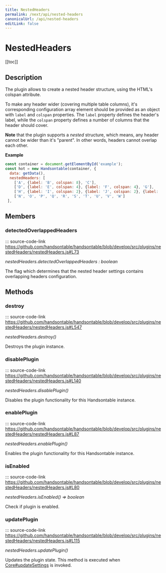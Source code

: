 ```yaml
---
title: NestedHeaders
permalink: /next/api/nested-headers
canonicalUrl: /api/nested-headers
editLink: false
---
```


# NestedHeaders

[[toc]]

## Description

The plugin allows to create a nested header structure, using the HTML's colspan attribute.

To make any header wider (covering multiple table columns), it's corresponding configuration array element should be
provided as an object with `label` and `colspan` properties. The `label` property defines the header's label,
while the `colspan` property defines a number of columns that the header should cover.

__Note__ that the plugin supports a *nested* structure, which means, any header cannot be wider than it's "parent". In
other words, headers cannot overlap each other.

**Example**  
```js
const container = document.getElementById('example');
const hot = new Handsontable(container, {
  data: getData(),
  nestedHeaders: [
    ['A', {label: 'B', colspan: 8}, 'C'],
    ['D', {label: 'E', colspan: 4}, {label: 'F', colspan: 4}, 'G'],
    ['H', {label: 'I', colspan: 2}, {label: 'J', colspan: 2}, {label: 'K', colspan: 2}, {label: 'L', colspan: 2}, 'M'],
    ['N', 'O', 'P', 'Q', 'R', 'S', 'T', 'U', 'V', 'W']
 ],
```

## Members

### detectedOverlappedHeaders
::: source-code-link https://github.com/handsontable/handsontable/blob/develop/src/plugins/nestedHeaders/nestedHeaders.js#L73


_nestedHeaders.detectedOverlappedHeaders : boolean_

The flag which determines that the nested header settings contains overlapping headers
configuration.


## Methods

### destroy
::: source-code-link https://github.com/handsontable/handsontable/blob/develop/src/plugins/nestedHeaders/nestedHeaders.js#L547


_nestedHeaders.destroy()_

Destroys the plugin instance.



### disablePlugin
::: source-code-link https://github.com/handsontable/handsontable/blob/develop/src/plugins/nestedHeaders/nestedHeaders.js#L140


_nestedHeaders.disablePlugin()_

Disables the plugin functionality for this Handsontable instance.



### enablePlugin
::: source-code-link https://github.com/handsontable/handsontable/blob/develop/src/plugins/nestedHeaders/nestedHeaders.js#L87


_nestedHeaders.enablePlugin()_

Enables the plugin functionality for this Handsontable instance.



### isEnabled
::: source-code-link https://github.com/handsontable/handsontable/blob/develop/src/plugins/nestedHeaders/nestedHeaders.js#L80


_nestedHeaders.isEnabled() ⇒ boolean_

Check if plugin is enabled.



### updatePlugin
::: source-code-link https://github.com/handsontable/handsontable/blob/develop/src/plugins/nestedHeaders/nestedHeaders.js#L115


_nestedHeaders.updatePlugin()_

Updates the plugin state. This method is executed when [Core#updateSettings](./Core/#updateSettings) is invoked.


